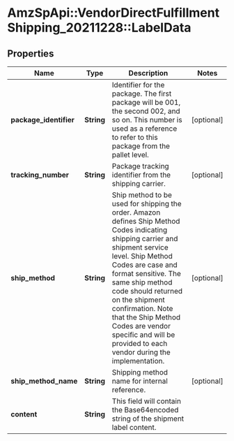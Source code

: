 # AmzSpApi::VendorDirectFulfillmentShipping_20211228::LabelData

## Properties
Name | Type | Description | Notes
------------ | ------------- | ------------- | -------------
**package_identifier** | **String** | Identifier for the package. The first package will be 001, the second 002, and so on. This number is used as a reference to refer to this package from the pallet level. | [optional] 
**tracking_number** | **String** | Package tracking identifier from the shipping carrier. | [optional] 
**ship_method** | **String** | Ship method to be used for shipping the order. Amazon defines Ship Method Codes indicating shipping carrier and shipment service level. Ship Method Codes are case and format sensitive. The same ship method code should returned on the shipment confirmation. Note that the Ship Method Codes are vendor specific and will be provided to each vendor during the implementation. | [optional] 
**ship_method_name** | **String** | Shipping method name for internal reference. | [optional] 
**content** | **String** | This field will contain the Base64encoded string of the shipment label content. | 

